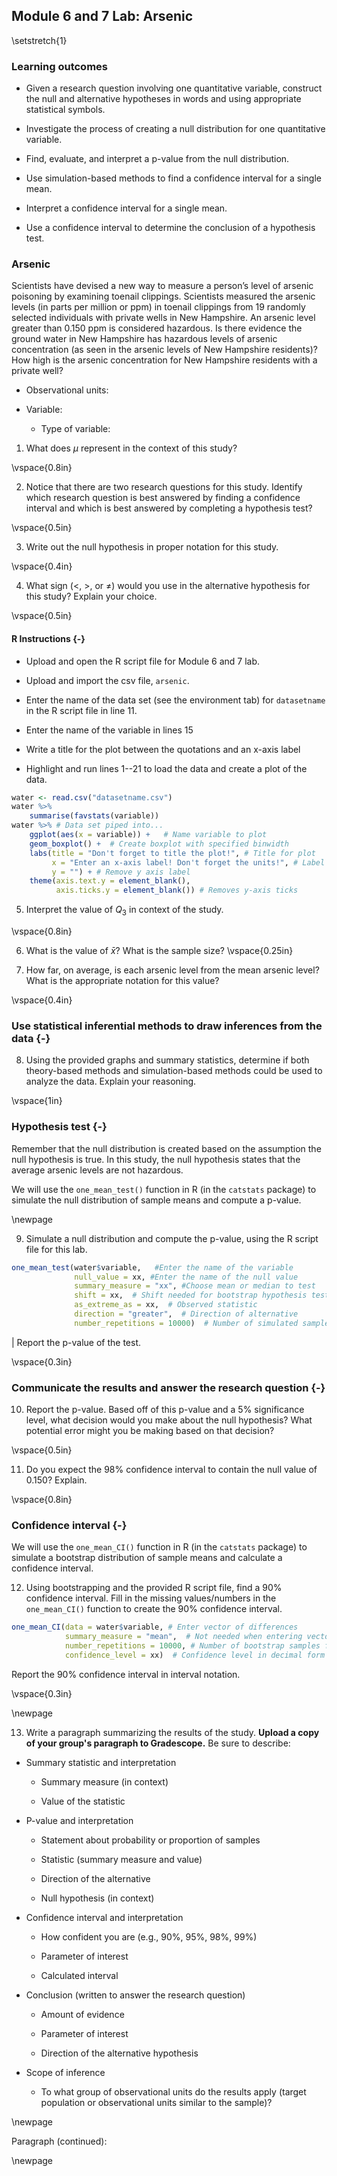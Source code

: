 ## Module 6 and 7 Lab:  Arsenic

\setstretch{1}


### Learning outcomes

* Given a research question involving one quantitative variable, construct the null and alternative hypotheses
in words and using appropriate statistical symbols.

* Investigate the process of creating a null distribution for one quantitative variable.

* Find, evaluate, and interpret a p-value from the null distribution.

* Use simulation-based methods to find a confidence interval for a single mean.

* Interpret a confidence interval for a single mean.

* Use a confidence interval to determine the conclusion of a hypothesis test.

### Arsenic

Scientists have devised a new way to measure a person’s level of arsenic poisoning by examining toenail clippings.  Scientists measured the arsenic levels (in parts per million or ppm) in toenail clippings from 19 randomly selected individuals with private wells in New Hampshire.  An arsenic level greater than 0.150 ppm is considered hazardous.   Is there evidence the ground water in New Hampshire has hazardous levels of arsenic concentration (as seen in the arsenic levels of New Hampshire residents)?  How high is the arsenic concentration for New Hampshire residents with a private well?

* Observational units:

* Variable:

    * Type of variable:

1. What does $\mu$ represent in the context of this study?

\vspace{0.8in}

2.  Notice that there are two research questions for this study.  Identify which research question is best answered by finding a confidence interval and which is best answered by completing a hypothesis test?

\vspace{0.5in}

3.  Write out the null hypothesis in proper notation for this study.  

\vspace{0.4in}

4.  What sign ($<$, $>$, or $\neq$) would you use in the alternative hypothesis for this study?  Explain your choice.

\vspace{0.5in}

#### R Instructions {-}

* Upload and open the R script file for Module 6 and 7 lab. 

* Upload and import the csv file, `arsenic`. 

* Enter the name of the data set (see the environment tab) for `datasetname` in the R script file in line 11. 

* Enter the name of the variable in lines 15

* Write a title for the plot between the quotations and an x-axis label

* Highlight and run lines 1--21 to load the data and create a plot of the data. 


``` r
water <- read.csv("datasetname.csv")
water %>%
    summarise(favstats(variable))
water %>% # Data set piped into...
    ggplot(aes(x = variable)) +   # Name variable to plot
    geom_boxplot() +  # Create boxplot with specified binwidth
    labs(title = "Don't forget to title the plot!", # Title for plot
         x = "Enter an x-axis label! Don't forget the units!", # Label for x axis
         y = "") + # Remove y axis label
    theme(axis.text.y = element_blank(), 
          axis.ticks.y = element_blank()) # Removes y-axis ticks
```

5. Interpret the value of $Q_3$ in context of the study.

\vspace{0.8in}

6.  What is the value of $\bar{x}$?  What is the sample size?
\vspace{0.25in}

7. How far, on average, is each arsenic level from the mean arsenic level?  What is the appropriate notation for this value?

\vspace{0.4in}

### Use statistical inferential methods to draw inferences from the data {-}

8.  Using the provided graphs and summary statistics, determine if both theory-based methods and simulation-based methods could be used to analyze the data.  Explain your reasoning.

\vspace{1in}

### Hypothesis test {-}

Remember that the null distribution is created based on the assumption the null hypothesis is true.  In this study, the null hypothesis states that the average arsenic levels are not hazardous.

We will use the `one_mean_test()` function in R (in the `catstats` package) to simulate the null distribution of sample means and compute a p-value.

\newpage

9.  Simulate a null distribution and compute the p-value, using the R script file for this lab.  


``` r
one_mean_test(water$variable,   #Enter the name of the variable
              null_value = xx, #Enter the name of the null value
              summary_measure = "xx", #Choose mean or median to test
              shift = xx,  # Shift needed for bootstrap hypothesis test
              as_extreme_as = xx,  # Observed statistic
              direction = "greater",  # Direction of alternative
              number_repetitions = 10000)  # Number of simulated samples for null distribution
```
|        Report the p-value of the test.

\vspace{0.3in}

### Communicate the results and answer the research question {-}

10.  Report the p-value. Based off of this p-value and a 5% significance level, what decision would you make about the null hypothesis?  What potential error might you be making based on that decision?

\vspace{0.5in}

11. Do you expect the 98\% confidence interval to contain the null value of 0.150?  Explain.

\vspace{0.8in}

### Confidence interval {-}

We will use the `one_mean_CI()` function in R (in the `catstats` package) to simulate a bootstrap distribution of sample means and calculate a confidence interval. 

12. Using bootstrapping and the provided R script file, find a 90\% confidence interval. Fill in the missing values/numbers in the `one_mean_CI()` function to create the 90\% confidence interval.   


``` r
one_mean_CI(data = water$variable, # Enter vector of differences
            summary_measure = "mean",  # Not needed when entering vector of differences
            number_repetitions = 10000, # Number of bootstrap samples for CI
            confidence_level = xx)  # Confidence level in decimal form
```
Report the 90\% confidence interval in interval notation.

\vspace{0.3in}

\newpage

13. Write a paragraph summarizing the results of the study.  **Upload a copy of your group's paragraph to Gradescope.** Be sure to describe:

* Summary statistic and interpretation

    * Summary measure (in context)
    
    * Value of the statistic 
    
* P-value and interpretation

    * Statement about probability or proportion of samples
    
    * Statistic (summary measure and value)
    
    * Direction of the alternative 
    
    * Null hypothesis (in context) 

* Confidence interval and interpretation

    * How confident you are (e.g., 90%, 95%, 98%, 99%)
    
    * Parameter of interest
    
    * Calculated interval

* Conclusion (written to answer the research question)

    * Amount of evidence
    
    * Parameter of interest 
    
    * Direction of the alternative hypothesis

* Scope of inference

    * To what group of observational units do the results apply (target population or observational units similar to the sample)?
	
\newpage

Paragraph (continued):

\newpage
